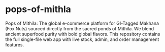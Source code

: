 # pops-of-mithla
Pops of Mithila: The global e-commerce platform for GI-Tagged Makhana (Fox Nuts) sourced directly from the sacred ponds of Mithila. We blend ancient superfood purity with bold global flavors. This repository contains the full single-file web app with live stock, admin, and order management features.
